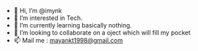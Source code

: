 - 👋 Hi, I’m @imynk
- 👀 I’m interested in Tech.
- 🌱 I’m currently learning basically nothing.
- 💞️ I’m looking to collaborate on a oject which will fill my pocket
- 📫 Mail me : mayankt1998@gmail.com

<!---
imynk/imynk is a ✨ special ✨ repository because its `README.md` (this file) appears on your GitHub profile.
You can click the Preview link to take a look at your changes.
--->
